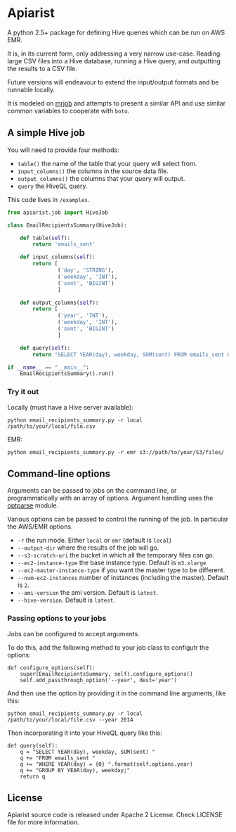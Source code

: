 # Apiarist

A python 2.5+ package for defining Hive queries which can be run on AWS EMR.

It is, in its current form, only addressing a very narrow use-case. 
Reading large CSV files into a Hive database, running a Hive query, and outputting the results to a CSV file.

Future versions will endeavour to extend the input/output formats and be runnable locally.

It is modeled on [mrjob](https://github.com/Yelp/mrjob) and attempts to present a similar API and use similar common variables to cooperate with `boto`.

## A simple Hive job

You will need to provide four methods: 

  - `table()` the name of the table that your query will select from.
  - `input_columns()` the columns in the source data file.
  - `output_columns()` the columns that your query will output.
  - `query` the HiveQL query.

This code lives in `/examples`.

```python
from apiarist.job import HiveJob

class EmailRecipientsSummary(HiveJob):

    def table(self):
        return 'emails_sent'

    def input_columns(self):
        return [
                ('day', 'STRING'),
                ('weekday', 'INT'),
                ('sent', 'BIGINT')
                ]

    def output_columns(self):
        return [
                ('year', 'INT'),
                ('weekday', 'INT'),
                ('sent', 'BIGINT')
                ]

    def query(self):
        return "SELECT YEAR(day), weekday, SUM(sent) FROM emails_sent GROUP BY YEAR(day), weekday;"

if __name__ == "__main__":
    EmailRecipientsSummary().run()
```

### Try it out

Locally (must have a Hive server available):

    python email_recipients_summary.py -r local /path/to/your/local/file.csv

EMR:

    python email_recipients_summary.py -r emr s3://path/to/your/S3/files/

## Command-line options

Arguments can be passed to jobs on the command line, or programmatically with an array of options. Argument handling uses the [optparse](https://docs.python.org/2/library/optparse.html) module.

Various options can be passed to control the running of the job. In particular the AWS/EMR options.

  - `-r` the run mode. Either `local` or `emr` (default is `local`)
  - `--output-dir` where the results of the job will go.
  - `--s3-scratch-uri` the bucket in which all the temporary files can go.
  - `--ec2-instance-type` the base instance type. Default is `m3.xlarge`
  - `--ec2-master-instance-type` if you want the master type to be different.
  - `--num-ec2-instances` number of instances (including the master). Default is `2`.
  - `--ami-version` the ami version. Default is `latest`.
  - `--hive-version`. Default is `latest`.

### Passing options to your jobs

Jobs can be configured to accept arguments. 

To do this, add the following method to your job class to configutr the options:

    def configure_options(self):
        super(EmailRecipientsSummary, self).configure_options()
        self.add_passthrough_option('--year', dest='year')

And then use the option by providing it in the command line arguments, like this:

    python email_recipients_summary.py -r local /path/to/your/local/file.csv --year 2014

Then incorporating it into your HiveQL query like this:

    def query(self):
        q = "SELECT YEAR(day), weekday, SUM(sent) "
        q += "FROM emails_sent "
        q += "WHERE YEAR(day) = {0} ".format(self.options.year)
        q += "GROUP BY YEAR(day), weekday;"
        return q

## License

Apiarist source code is released under Apache 2 License. Check LICENSE file for more information.
